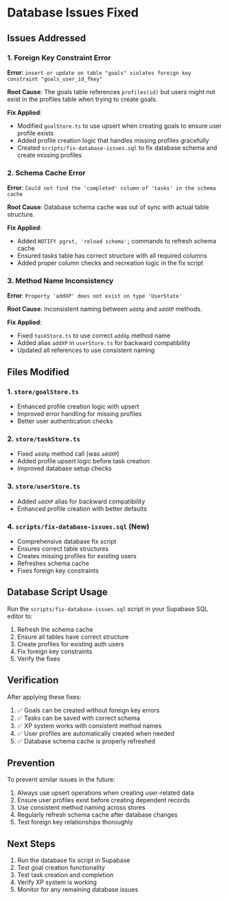 # Database Issues Fixed

## Issues Addressed

### 1. Foreign Key Constraint Error
**Error**: `insert or update on table "goals" violates foreign key constraint "goals_user_id_fkey"`

**Root Cause**: The goals table references `profiles(id)` but users might not exist in the profiles table when trying to create goals.

**Fix Applied**:
- Modified `goalStore.ts` to use upsert when creating goals to ensure user profile exists
- Added profile creation logic that handles missing profiles gracefully
- Created `scripts/fix-database-issues.sql` to fix database schema and create missing profiles

### 2. Schema Cache Error  
**Error**: `Could not find the 'completed' column of 'tasks' in the schema cache`

**Root Cause**: Database schema cache was out of sync with actual table structure.

**Fix Applied**:
- Added `NOTIFY pgrst, 'reload schema';` commands to refresh schema cache
- Ensured tasks table has correct structure with all required columns
- Added proper column checks and recreation logic in the fix script

### 3. Method Name Inconsistency
**Error**: `Property 'addXP' does not exist on type 'UserState'`

**Root Cause**: Inconsistent naming between `addXp` and `addXP` methods.

**Fix Applied**:
- Fixed `taskStore.ts` to use correct `addXp` method name
- Added alias `addXP` in `userStore.ts` for backward compatibility
- Updated all references to use consistent naming

## Files Modified

### 1. `store/goalStore.ts`
- Enhanced profile creation logic with upsert
- Improved error handling for missing profiles
- Better user authentication checks

### 2. `store/taskStore.ts`
- Fixed `addXp` method call (was `addXP`)
- Added profile upsert logic before task creation
- Improved database setup checks

### 3. `store/userStore.ts`
- Added `addXP` alias for backward compatibility
- Enhanced profile creation with better defaults

### 4. `scripts/fix-database-issues.sql` (New)
- Comprehensive database fix script
- Ensures correct table structures
- Creates missing profiles for existing users
- Refreshes schema cache
- Fixes foreign key constraints

## Database Script Usage

Run the `scripts/fix-database-issues.sql` script in your Supabase SQL editor to:

1. Refresh the schema cache
2. Ensure all tables have correct structure
3. Create profiles for existing auth users
4. Fix foreign key constraints
5. Verify the fixes

## Verification

After applying these fixes:

1. ✅ Goals can be created without foreign key errors
2. ✅ Tasks can be saved with correct schema
3. ✅ XP system works with consistent method names
4. ✅ User profiles are automatically created when needed
5. ✅ Database schema cache is properly refreshed

## Prevention

To prevent similar issues in the future:

1. Always use upsert operations when creating user-related data
2. Ensure user profiles exist before creating dependent records
3. Use consistent method naming across stores
4. Regularly refresh schema cache after database changes
5. Test foreign key relationships thoroughly

## Next Steps

1. Run the database fix script in Supabase
2. Test goal creation functionality
3. Test task creation and completion
4. Verify XP system is working
5. Monitor for any remaining database issues